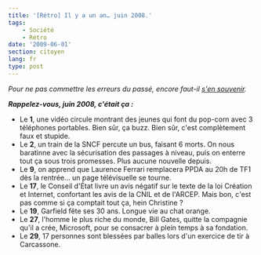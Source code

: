 ```yaml
---
title: '[Rétro] Il y a un an… juin 2008.'
tags:
    - Société
    - Rétro
date: '2009-06-01'
section: citoyen
lang: fr
type: post
---
```


_Pour ne pas commettre les erreurs du passé, encore faut-il [s'en souvenir](/?s=[R%C3%A9tro])._

_**Rappelez-vous, juin 2008, c'était ça&nbsp;:**_

*   Le **1**, une vidéo circule montrant des jeunes qui font du pop-corn avec 3 téléphones portables. Bien sûr, ça buzz. Bien sûr, c'est complètement faux et stupide.
*   Le **2**, un train de la SNCF percute un bus, faisant 6 morts. On nous baratinne avec la sécurisation des passages à niveau, puis on enterre tout ça sous trois promesses. Plus aucune nouvelle depuis.
*   Le **9**, on apprend que Laurence Ferrari remplacera PPDA au 20h de TF1 dès la rentrée… un page télévisuelle se tourne.
*   Le **17**, le Conseil d'État livre un avis négatif sur le texte de la loi Création et Internet, confortant les avis de la CNIL et de l'ARCEP. Mais bon, c'est pas comme si ça comptait tout ça, hein Christine&nbsp;?
*   Le **19**, Garfield fête ses 30 ans. Longue vie au chat orange.
*   Le **27**, l'homme le plus riche du monde, Bill Gates, quitte la compagnie qu'il a crée, Microsoft, pour se consacrer à plein temps à sa fondation.
*   Le **29**, 17 personnes sont blessées par balles lors d'un exercice de tir à Carcassone.